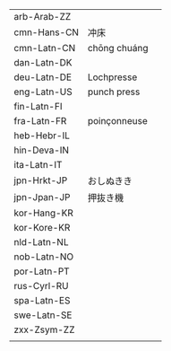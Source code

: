 | | | |
|-|-|-|
| arb-Arab-ZZ |  |  |
| cmn-Hans-CN | 冲床 |  |
| cmn-Latn-CN | chōng chuáng |  |
| dan-Latn-DK |  |  |
| deu-Latn-DE | Lochpresse |  |
| eng-Latn-US | punch press |  |
| fin-Latn-FI |  |  |
| fra-Latn-FR | poinçonneuse |  |
| heb-Hebr-IL |  |  |
| hin-Deva-IN |  |  |
| ita-Latn-IT |  |  |
| jpn-Hrkt-JP | おしぬきき |  |
| jpn-Jpan-JP | 押抜き機 |  |
| kor-Hang-KR |  |  |
| kor-Kore-KR |  |  |
| nld-Latn-NL |  |  |
| nob-Latn-NO |  |  |
| por-Latn-PT |  |  |
| rus-Cyrl-RU |  |  |
| spa-Latn-ES |  |  |
| swe-Latn-SE |  |  |
| zxx-Zsym-ZZ |  |  |
|  |  |  |